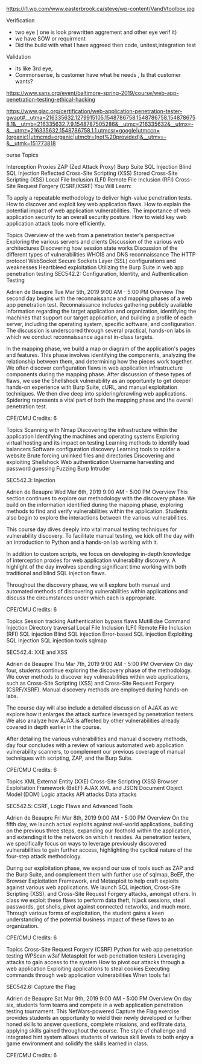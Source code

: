 https://i1.wp.com/www.easterbrook.ca/steve/wp-content/VandVtoolbox.jpg

Verification
   - two eye ( one is look prewritten aggrement and other eye verif it)
   - we have SOW or requirment 
   - Did the build with what I have aggreed
     then code, unitest,integration test

Validation
   - its like 3rd eye, 
   - Commonsense, Is customer have what he needs , Is that customer wants?
   
   
   https://www.sans.org/event/baltimore-spring-2019/course/web-app-penetration-testing-ethical-hacking
   
   https://www.giac.org/certification/web-application-penetration-tester-gwapt#__utma=216335632.1279915105.1548786758.1548786758.1548786758.1&__utmb=216335632.7.9.1548787505286&__utmc=216335632&__utmx=-&__utmz=216335632.1548786758.1.1.utmcsr=google|utmccn=(organic)|utmcmd=organic|utmctr=(not%20provided)&__utmv=-&__utmk=151773818
   
   

ourse Topics

Interception Proxies
ZAP (Zed Attack Proxy)
Burp Suite
SQL Injection
Blind SQL Injection
Reflected Cross-Site Scripting (XSS)
Stored Cross-Site Scripting (XSS)
Local File Inclusion (LFI)
Remote File Inclusion (RFI)
Cross-Site Request Forgery (CSRF/XSRF)
You Will Learn:

To apply a repeatable methodology to deliver high-value penetration tests.
How to discover and exploit key web application flaws.
How to explain the potential impact of web application vulnerabilities.
The importance of web application security to an overall security posture.
How to wield key web application attack tools more efficiently.


Topics
Overview of the web from a penetration tester's perspective
Exploring the various servers and clients
Discussion of the various web architectures
Discovering how session state works
Discussion of the different types of vulnerabilities
WHOIS and DNS reconnaissance
The HTTP protocol
WebSocket
Secure Sockets Layer (SSL) configurations and weaknesses
Heartbleed exploitation
Utilizing the Burp Suite in web app penetration testing
 SEC542.2: Configuration, Identity, and Authentication Testing

Adrien de Beaupre 
Tue Mar 5th, 2019
9:00 AM - 5:00 PM 
Overview
The second day begins with the reconnaissance and mapping phases of a web app penetration test. Reconnaissance includes gathering publicly available information regarding the target application and organization, identifying the machines that support our target application, and building a profile of each server, including the operating system, specific software, and configuration. The discussion is underscored through several practical, hands-on labs in which we conduct reconnaissance against in-class targets.

In the mapping phase, we build a map or diagram of the application's pages and features. This phase involves identifying the components, analyzing the relationship between them, and determining how the pieces work together. We often discover configuration flaws in web application infrastructure components during the mapping phase. After discussion of these types of flaws, we use the Shellshock vulnerability as an opportunity to get deeper hands-on experience with Burp Suite, cURL, and manual exploitation techniques. We then dive deep into spidering/crawling web applications. Spidering represents a vital part of both the mapping phase and the overall penetration test.

CPE/CMU Credits: 6

Topics
Scanning with Nmap
Discovering the infrastructure within the application
Identifying the machines and operating systems
Exploring virtual hosting and its impact on testing
Learning methods to identify load balancers
Software configuration discovery
Learning tools to spider a website
Brute forcing unlinked files and directories
Discovering and exploiting Shellshock
Web authentication
Username harvesting and password guessing
Fuzzing
Burp Intruder

  SEC542.3: Injection

Adrien de Beaupre 
Wed Mar 6th, 2019
9:00 AM - 5:00 PM 
Overview
This section continues to explore our methodology with the discovery phase. We build on the information identified during the mapping phase, exploring methods to find and verify vulnerabilities within the application. Students also begin to explore the interactions between the various vulnerabilities.

This course day dives deeply into vital manual testing techniques for vulnerability discovery. To facilitate manual testing, we kick off the day with an introduction to Python and a hands-on lab working with it.

In addition to custom scripts, we focus on developing in-depth knowledge of interception proxies for web application vulnerability discovery. A highlight of the day involves spending significant time working with both traditional and blind SQL injection flaws.

Throughout the discovery phase, we will explore both manual and automated methods of discovering vulnerabilities within applications and discuss the circumstances under which each is appropriate.

CPE/CMU Credits: 6

Topics
Session tracking
Authentication bypass flaws
Mutillidae
Command Injection
Directory traversal
Local File Inclusion (LFI)
Remote File Inclusion (RFI)
SQL injection
Blind SQL injection
Error-based SQL injection
Exploiting SQL injection
SQL injection tools
sqlmap

SEC542.4: XXE and XSS

Adrien de Beaupre 
Thu Mar 7th, 2019
9:00 AM - 5:00 PM 
Overview
On day four, students continue exploring the discovery phase of the methodology. We cover methods to discover key vulnerabilities within web applications, such as Cross-Site Scripting (XSS) and Cross-Site Request Forgery (CSRF/XSRF). Manual discovery methods are employed during hands-on labs.

The course day will also include a detailed discussion of AJAX as we explore how it enlarges the attack surface leveraged by penetration testers. We also analyze how AJAX is affected by other vulnerabilities already covered in depth earlier in the course.

After detailing the various vulnerabilities and manual discovery methods, day four concludes with a review of various automated web application vulnerability scanners, to complement our previous coverage of manual techniques with scripting, ZAP, and the Burp Suite.

CPE/CMU Credits: 6

Topics
XML External Entity (XXE)
Cross-Site Scripting (XSS)
Browser Exploitation Framework (BeEF)
AJAX
XML and JSON
Document Object Model (DOM)
Logic attacks
API attacks
Data attacks

  SEC542.5: CSRF, Logic Flaws and Advanced Tools

Adrien de Beaupre 
Fri Mar 8th, 2019
9:00 AM - 5:00 PM 
Overview
On the fifth day, we launch actual exploits against real-world applications, building on the previous three steps, expanding our foothold within the application, and extending it to the network on which it resides. As penetration testers, we specifically focus on ways to leverage previously discovered vulnerabilities to gain further access, highlighting the cyclical nature of the four-step attack methodology.

During our exploitation phase, we expand our use of tools such as ZAP and the Burp Suite, and complement them with further use of sqlmap, BeEF, the Browser Exploitation Framework, and Metasploit to help craft exploits against various web applications. We launch SQL injection, Cross-Site Scripting (XSS), and Cross-Site Request Forgery attacks, amongst others. In class we exploit these flaws to perform data theft, hijack sessions, steal passwords, get shells, pivot against connected networks, and much more. Through various forms of exploitation, the student gains a keen understanding of the potential business impact of these flaws to an organization.

CPE/CMU Credits: 6

Topics
Cross-Site Request Forgery (CSRF)
Python for web app penetration testing
WPScan
w3af
Metasploit for web penetration testers
Leveraging attacks to gain access to the system
How to pivot our attacks through a web application
Exploiting applications to steal cookies
Executing commands through web application vulnerabilities
When tools fail

  SEC542.6: Capture the Flag

Adrien de Beaupre 
Sat Mar 9th, 2019
9:00 AM - 5:00 PM 
Overview
On day six, students form teams and compete in a web application penetration testing tournament. This NetWars-powered Capture the Flag exercise provides students an opportunity to wield their newly developed or further honed skills to answer questions, complete missions, and exfiltrate data, applying skills gained throughout the course. The style of challenge and integrated hint system allows students of various skill levels to both enjoy a game environment and solidify the skills learned in class.

CPE/CMU Credits: 6









